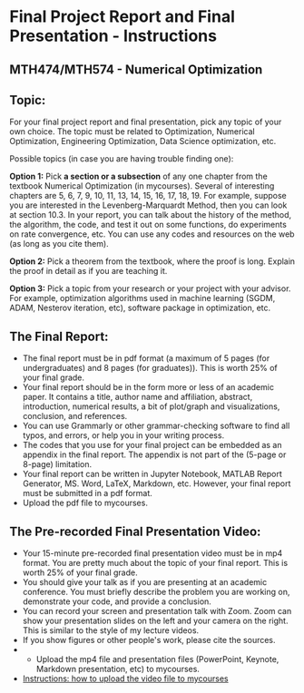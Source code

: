 # Final Project Report and Final Presentation - Instructions
## MTH474/MTH574 -  Numerical Optimization


## Topic: 
For your final project report and final presentation, pick any topic of
your own choice. The topic must be related to Optimization, Numerical Optimization, Engineering
Optimization, Data Science optimization, etc. 

Possible topics (in case you are having trouble finding one):

**Option 1:** Pick **a section or a subsection** of any one chapter from the textbook Numerical Optimization
(in mycourses). Several of interesting chapters are 5, 6, 7, 9, 10, 11, 13, 14, 15, 16, 17, 18, 19. For example,
suppose you are interested in the Levenberg-Marquardt Method, then you can look at section 10.3. In your
report, you can talk about the history of the method, the algorithm, the code, and test it out on some
functions, do experiments on rate convergence, etc. You can use any codes and resources on the web (as long
as you cite them). 

**Option 2:** Pick a theorem from the textbook, where the proof is long. Explain the proof in
detail as if you are teaching it. 

**Option 3:** Pick a topic from your research or your project with your advisor.
For example, optimization algorithms used in machine learning (SGDM, ADAM, Nesterov iteration, etc),
software package in optimization, etc. 

## The Final Report: 
* The final report must be in pdf format (a
maximum of 5 pages (for undergraduates) and 8 pages (for graduates)). This is worth 25% of your final grade.
* Your final report should be in the form more or less of an academic paper. It contains a title, author name and
affiliation, abstract, introduction, numerical results, a bit of plot/graph and visualizations, conclusion, and
references.
* You can use Grammarly or other grammar-checking software to find all typos, and errors, or help you
in your writing process.
* The codes that you use for your final project can be embedded as an appendix in the
final report. The appendix is not part of the (5-page or 8-page) limitation.
* Your final report can be written in
Jupyter Notebook, MATLAB Report Generator, MS. Word, LaTeX, Markdown, etc. However, your final report
must be submitted in a pdf format.
* Upload the pdf file to mycourses. 

## The Pre-recorded Final Presentation Video: 
* Your 15-minute pre-recorded final presentation video must be in mp4 format. You are pretty
much about the topic of your final report. This is worth 25% of your final grade.
* You should give your talk as if you are presenting at an academic conference. You must briefly describe the problem you are working on,
demonstrate your code, and provide a conclusion.
* You can record your screen and presentation talk with
Zoom. Zoom can show your presentation slides on the left and your camera on the right. This is similar to the
style of my lecture videos.
* If you show figures or other people's work, please cite the sources.
* * Upload the mp4 file and presentation files (PowerPoint, Keynote, Markdown presentation, etc) to mycourses.
* [Instructions: how to upload the video file to mycourses](https://www.youtube.com/embed/oY7HoQm4iCw)
